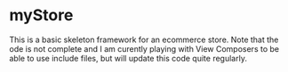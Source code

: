 # myStore

This is a basic skeleton framework for an ecommerce store. Note that the ode is not complete and I am curently playing with View Composers to be able to use include files, but will update this code quite regularly.
